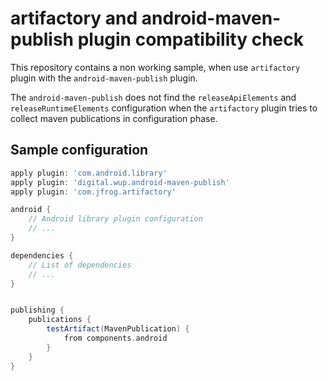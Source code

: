 # artifactory and android-maven-publish plugin compatibility check

This repository contains a non working sample, when use `artifactory` plugin with the `android-maven-publish` plugin.

The `android-maven-publish` does not find the `releaseApiElements` and `releaseRuntimeElements` configuration when the `artifactory` plugin tries to collect maven publications in configuration phase.

## Sample configuration
```groovy
apply plugin: 'com.android.library'
apply plugin: 'digital.wup.android-maven-publish'
apply plugin: 'com.jfrog.artifactory'

android {
    // Android library plugin configuration
    // ...
}

dependencies {
    // List of dependencies
    // ...
}


publishing {
    publications {
        testArtifact(MavenPublication) {
            from components.android
        }
    }
}

```
